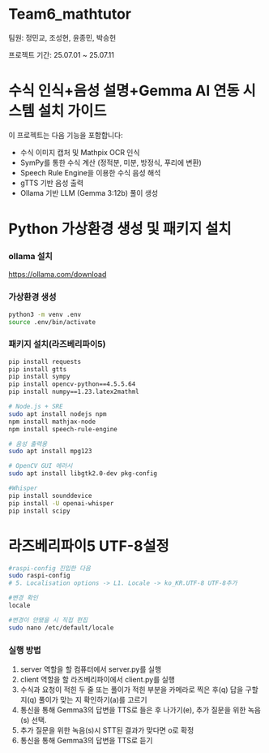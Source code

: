 # Team6_mathtutor

팀원: 정민교, 조성현, 윤종민, 박승헌

프로젝트 기간: 25.07.01 ~ 25.07.11 

# 수식 인식+음성 설명+Gemma AI 연동 시스템 설치 가이드

이 프로젝트는 다음 기능을 포함합니다:
- 수식 이미지 캡처 및 Mathpix OCR 인식
- SymPy를 통한 수식 계산 (정적분, 미분, 방정식, 푸리에 변환)
- Speech Rule Engine을 이용한 수식 음성 해석
- gTTS 기반 음성 출력
- Ollama 기반 LLM (Gemma 3:12b) 풀이 생성

# Python 가상환경 생성 및 패키지 설치
### ollama 설치
https://ollama.com/download

### 가상환경 생성
```bash
python3 -m venv .env
source .env/bin/activate
```

### 패키지 설치(라즈베리파이5)
```bash
pip install requests
pip install gtts
pip install sympy
pip install opencv-python==4.5.5.64
pip install numpy==1.23.latex2mathml

# Node.js + SRE
sudo apt install nodejs npm
npm install mathjax-node
npm install speech-rule-engine

# 음성 출력용
sudo apt install mpg123

# OpenCV GUI 에러시
sudo apt install libgtk2.0-dev pkg-config

#Whisper
pip install sounddevice
pip install -U openai-whisper
pip install scipy
```

# 라즈베리파이5 UTF-8설정
```bash
#raspi-config 진입한 다음
sudo raspi-config
# 5. Localisation options -> L1. Locale -> ko_KR.UTF-8 UTF-8추가

#변경 확인
locale

#변경이 안됐을 시 직접 편집
sudo nano /etc/default/locale
```

### 실행 방법
1. server 역할을 할 컴퓨터에서 server.py를 실행
2. client 역할을 할 라즈베리파이에서 client.py를 실행
3. 수식과 요청이 적힌 두 줄 또는 풀이가 적힌 부분을 카메라로 찍은 후(q) 답을 구할지(q) 풀이가 맞는 지 확인하기(a)를 고르기
4. 통신을 통해 Gemma3의 답변을 TTS로 들은 후 나가기(e), 추가 질문을 위한 녹음(s) 선택.
5. 추가 질문을 위한 녹음(s)시 STT된 결과가 맞다면 o로 확정
6. 통신을 통해 Gemma3의 답변을 TTS로 듣기

